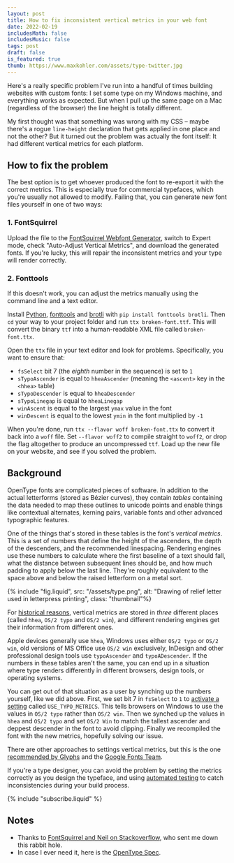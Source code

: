 ```yaml
---
layout: post
title: How to fix inconsistent vertical metrics in your web font
date: 2022-02-19
includesMath: false
includesMusic: false
tags: post
draft: false
is_featured: true
thumb: https://www.maxkohler.com/assets/type-twitter.jpg
---
```


Here's a really specific problem I've run into a handful of times building websites with custom fonts: I set some type on my Windows machine, and everything works as expected. But when I pull up the same page on a Mac (regardless of the browser) the line height is totally different.

My first thought was that something was wrong with my CSS – maybe there's a rogue `line-height` declaration that gets applied in one place and not the other? But it turned out the problem was actually the font itself: It had different vertical metrics for each platform.

## How to fix the problem

The best option is to get whoever produced the font to re-export it with the correct metrics. This is especially true for commercial typefaces, which you're usually not allowed to modify. Failing that, you can generate new font files yourself in one of two ways:

### 1. FontSquirrel

Upload the file to the [FontSquirrel Webfont Generator](https://www.fontsquirrel.com/tools/webfont-generator), switch to Expert mode, check "Auto-Adjust Vertical Metrics", and download the generated fonts. If you're lucky, this will repair the inconsistent metrics and your type will render correctly.

### 2. Fonttools

If this doesn't work, you can adjust the metrics manually using the command line and a text editor.

Install [Python](https://www.python.org/), [fonttools](https://github.com/fonttools/fonttools#what-is-this) and [brotli](https://github.com/google/brotli) with `pip install fonttools brotli`. Then `cd` your way to your project folder and run `ttx broken-font.ttf`. This will convert the binary `ttf` into a human-readable XML file called `broken-font.ttx`.

Open the `ttx` file in your text editor and look for problems. Specifically, you want to ensure that:

- `fsSelect` bit 7 (the _eighth_ number in the sequence) is set to `1`
- `sTypoAscender` is equal to `hheaAscender` (meaning the `<ascent>` key in the `<hhea>` table)
- `sTypoDescender` is equal to `hheaDescender`
- `sTypoLinegap` is equal to `hheaLinegap`
- `winAscent` is equal to the largest `ymax` value in the font
- `winDescent` is equal to the lowest `ymin` in the font multiplied by `-1`

When you're done, run `ttx --flavor woff broken-font.ttx` to convert it back into a `woff` file. Set `--flavor woff2` to compile straight to `woff2`, or drop the flag altogether to produce an uncompressed `ttf`. Load up the new file on your website, and see if you solved the problem.

## Background

OpenType fonts are complicated pieces of software. In addition to the actual letterforms (stored as Bézier curves), they contain _tables_ containing the data needed to map these outlines to unicode points and enable things like contextual alternates, kerning pairs, variable fonts and other advanced typographic features.

One of the things that's stored in these tables is the font's _vertical metrics_. This is a set of numbers that define the height of the ascenders, the depth of the descenders, and the recommended linespacing. Rendering engines use these numbers to calculate where the first baseline of a text should fall, what the distance between subsequent lines should be, and how much padding to apply below the last line. They're roughly equivalent to the space above and below the raised letterform on a metal sort.

{% include "fig.liquid", src: "/assets/type.png", alt: "Drawing of relief letter used in letterpress printing", class: "thumbnail"%}

For [historical reasons](https://docs.microsoft.com/en-us/typography/opentype/), vertical metrics are stored in _three_ different places (called `hhea`, `OS/2 typo` and `OS/2 win`), and different rendering engines get their information from different ones.

Apple devices generally use `hhea`, Windows uses either `OS/2 typo` or `OS/2 win`, old versions of MS Office use `OS/2 win` exclusively, InDesign and other professional design tools use `typoAscender` and `typoADescender`. If the numbers in these tables aren't the same, you can end up in a situation where type renders differently in different browsers, design tools, or operating systems.

You can get out of that situation as a user by synching up the numbers yourself, like we did above. First, we set bit 7 in `fsSelect` to `1` to [activate a setting](https://docs.microsoft.com/en-us/typography/opentype/spec/os2#fsselection) called `USE_TYPO_METRICS`. This tells browsers on Windows to use the values in `OS/2 typo` rather than `OS/2 win`. Then we synched up the values in `hhea` and `OS/2 typo` and set `OS/2 Win` to match the tallest ascender and deppest descender in the font to avoid clipping. Finally we recompiled the font with the new metrics, hopefully solving our issue.

There are other approaches to settings vertical metrics, but this is the one [recommended by Glyphs](https://glyphsapp.com/learn/vertical-metrics#g-the-webfontstrategy-2019) and the [Google Fonts Team](https://github.com/googlefonts/gf-docs/tree/main/VerticalMetrics#vertical-metrics).

If you're a type designer, you can avoid the problem by setting the metrics correctly as you design the typeface, and using [automated testing](https://github.com/googlefonts/fontbakery) to catch inconsistencies during your build process.

{% include "subscribe.liquid" %}

## Notes

- Thanks to [FontSquirrel and Neil on Stackoverflow](https://stackoverflow.com/questions/10044130/custom-fonts-with-different-vertical-metrics-between-oss), who sent me down this rabbit hole.
- In case I ever need it, here is the [OpenType Spec](https://docs.microsoft.com/en-us/typography/opentype/spec/hhea).
